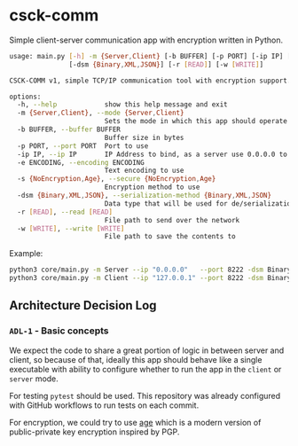 # csck-comm

Simple client-server communication app with encryption written in Python.

```bash
usage: main.py [-h] -m {Server,Client} [-b BUFFER] [-p PORT] [-ip IP] [-e ENCODING] [-s {NoEncryption,Age}]
               [-dsm {Binary,XML,JSON}] [-r [READ]] [-w [WRITE]]

CSCK-COMM v1, simple TCP/IP communication tool with encryption support.

options:
  -h, --help            show this help message and exit
  -m {Server,Client}, --mode {Server,Client}
                        Sets the mode in which this app should operate
  -b BUFFER, --buffer BUFFER
                        Buffer size in bytes
  -p PORT, --port PORT  Port to use
  -ip IP, --ip IP       IP Address to bind, as a server use 0.0.0.0 to bind on all available interfaces
  -e ENCODING, --encoding ENCODING
                        Text encoding to use
  -s {NoEncryption,Age}, --secure {NoEncryption,Age}
                        Encryption method to use
  -dsm {Binary,XML,JSON}, --serialization-method {Binary,XML,JSON}
                        Data type that will be used for de/serialization for a dictionary
  -r [READ], --read [READ]
                        File path to send over the network
  -w [WRITE], --write [WRITE]
                        File path to save the contents to
```

Example:
```bash
python3 core/main.py -m Server --ip "0.0.0.0"   --port 8222 -dsm Binary
python3 core/main.py -m Client --ip "127.0.0.1" --port 8222 -dsm Binary
```


## Architecture Decision Log

### `ADL-1` - Basic concepts

We expect the code to share a great portion of logic in between server and client, so because of that, ideally this app should behave like a single executable with ability to configure whether to run the app in the `client` or `server` mode.

For testing `pytest` should be used.
This repository was already configured with GitHub workflows to run tests on each commit.

For encryption, we could try to use [age](https://github.com/FiloSottile/age) which is a modern version of public-private key encryption inspired by PGP.